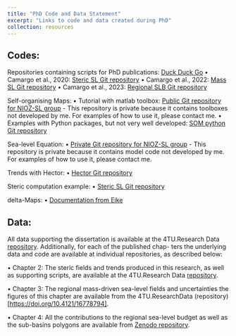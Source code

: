 ```yaml
---
title: "PhD Code and Data Statement"
excerpt: "Links to code and data created during PhD"
collection: resources
---
```


##  Codes:
Repositories containing scripts for PhD publications:
[Duck Duck Go](https://duckduckgo.com)
•	Camargo et al., 2020: [Steric SL Git repository](https://github.com/carocamargo/stericSL)
•	Camargo et al., 2022: [Mass SL Git repository](https://github.com/carocamargo/barystaticSLC)
•	Camargo et al., 2023: [Regional SLB Git repository](https://github.com/carocamargo/regionalSLB)

Self-organising Maps: 
•	Tutorial with matlab toolbox: [Public Git repository for NIOZ-SL group](https://github.com/NIOZ-SL/SOM_example) - This repository is private because it contains toolboxes not developed by me. For examples of how to use it, please contact me. 
•	Examples with Python packages, but not very well developed: [SOM python Git repository](https://github.com/carocamargo/Python-Packages-Tutorials/tree/main/SOM) 

Sea-level Equation:
•	[Private Git repository for NIOZ-SL group](https://github.com/NIOZ-SL/SL_Equation/tree/main) - This repository is private because it contains model code not developed by me.  For examples of how to use it, please contact me. 

Trends with Hector:
•	[Hector Git repository](https://github.com/NIOZ-SL/python_for_SL/tree/main/examples/hector/)

Steric computation example:
•	[Steric SL Git repository](https://github.com/carocamargo/Python-Packages-Tutorials/tree/main/gsw)

delta-Maps:
•	[Documentation from Eike](https://github.com/eikeschuett/dMaps_SLV)

## Data:
All data supporting the dissertation is available at the 4TU.Research Data [repository](https://doi.org/10.4121/22117046). Additionally, for each of the published chap-
ters the underlying data and code are available at individual repositories, as described
below:

•	Chapter 2:	The steric fields and trends produced in this research, as well as supporting scripts, are
available at the 4TU.Research Data [repository](https://doi.org/10.4121/12764933).

•	Chapter 3: The regional mass-driven sea-level fields and uncertainties the figures of this chapter
are available from the 4TU.ResearchData (repository)[https://doi.org/10.4121/16778794].

•	Chapter 4: All the contributions to the regional sea-level budget as well as the sub-basins polygons are
available from [Zenodo repository](http://dx.doi.org/10.5281/zenodo.7007330).


